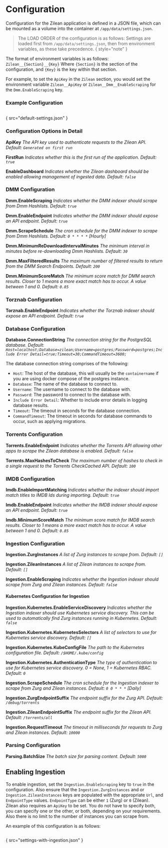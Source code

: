 
# Configuration

Configuration for the Zilean application is defined in a JSON file, which can be mounted as a volume into the container at `/app/data/settings.json`.

> The LOAD ORDER of the configuration is as follows:
> Settings are loaded first from `/app/data/settings.json`, then from environment variables, as these take precedence.
{ style="note" }

The format of environment variables is as follows:
`Zilean__{Section}__{Key}`
Where `{Section}` is the section of the configuration, and `{Key}` is the key within that section.

For example, to set the `ApiKey` in the `Zilean` section, you would set the environment variable `Zilean__ApiKey` or
`Zilean__Dmm__EnableScraping` for the `Dmm.EnableScraping` key.

### Example Configuration

```json
```
{ src="default-settings.json" }

### Configuration Options in Detail

**ApiKey**
_The API key used to authenticate requests to the Zilean API._
_Default: `Generated on first run`_

**FirstRun**
_Indicates whether this is the first run of the application._
_Default: `true`_

**EnableDashboard**
_Indicates whether the Zilean dashboard should be enabled allowing management of ingested data._
_Default: `false`_

### DMM Configuration
**Dmm.EnableScraping**
_Indicates whether the DMM indexer should scrape from Dmm Hashlists._
_Default: `true`_

**Dmm.EnableEndpoint**
_Indicates whether the DMM indexer should expose an API endpoint._
_Default: `true`_

**Dmm.ScrapeSchedule**
_The cron schedule for the DMM indexer to scrape from Dmm Hashlists._
_Default: `0 * * * *` [Hourly]_

**Dmm.MinimumReDownloadIntervalMinutes**
_The minimum interval in minutes before re-downloading Dmm Hashlists._
_Default: `30`_

**Dmm.MaxFilteredResults**
_The maximum number of filtered results to return from the DMM Search Endpoints._
_Default: `200`_

**Dmm.MinimumScoreMatch**
_The minimum score match for DMM search results. Closer to 1 means a more exact match has to occur. A value between 1 and 0._
_Default: `0.85`_

### Torznab Configuration
**Torznab.EnableEndpoint**
_Indicates whether the Torznab indexer should expose an API endpoint._
_Default: `true`_

### Database Configuration
**Database.ConnectionString**
_The connection string for the PostgreSQL database._
_Default: `Host=localhost;Database=zilean;Username=postgres;Password=postgres;Include Error Detail=true;Timeout=30;CommandTimeout=3600;`_

The database connection string comprises of the following:
- `Host`: The host of the database, this will usually be the `containername` if you are using docker compose of the postgres instance.
- `Database`: The name of the database to connect to.
- `Username`: The username to connect to the database with.
- `Password`: The password to connect to the database with.
- `Include Error Detail`: Whether to include error details in logging database results.
- `Timeout`: The timeout in seconds for the database connection.
- `CommandTimeout`: The timeout in seconds for database commands to occur, such as applying migrations.

### Torrents Configuration
**Torrents.EnableEndpoint**
_Indicates whether the Torrents API allowing other apps to scrape the Zilean database is enabled._
_Default: `false`_

**Torrents.MaxHashesToCheck**
_The maximum number of hashes to check in a single request to the Torrents CheckCached API._
_Default: `100`_

### IMDB Configuration
**Imdb.EnableImportMatching**
_Indicates whether the indexer should import match titles to IMDB Ids during importing._
_Default: `true`_

**Imdb.EnableEndpoint**
_Indicates whether the IMDB indexer should expose an API endpoint._
_Default: `true`_

**Imdb.MinimumScoreMatch**
_The minimum score match for IMDB search results. Closer to 1 means a more exact match has to occur. A value between 1 and 0._
_Default: `0.85`_

### Ingestion Configuration
**Ingestion.ZurgInstances**
_A list of Zurg instances to scrape from._
_Default: `[]`_

**Ingestion.ZileanInstances**
_A list of Zilean instances to scrape from._
_Default: `[]`_

**Ingestion.EnableScraping**
_Indicates whether the Ingestion indexer should scrape from Zurg and Zilean instances._
_Default: `false`_

#### Kubernetes Configuration for Ingestion
**Ingestion.Kubernetes.EnableServiceDiscovery**
_Indicates whether the Ingestion indexer should use Kubernetes service discovery. This can be used to automatically find Zurg instances running in Kubernetes._
_Default: `false`_

**Ingestion.Kubernetes.KubernetesSelectors**
_A list of selectors to use for Kubernetes service discovery._
_Default: `[]`_

**Ingestion.Kubernetes.KubeConfigFile**
_The path to the Kubernetes configuration file._
_Default: `/$HOME/.kube/config`_

**Ingestion.Kubernetes.AuthenticationType**
_The type of authentication to use for Kubernetes service discovery. 0 = None, 1 = Kubernetes RBAC._
_Default: `0`_

**Ingestion.ScrapeSchedule**
_The cron schedule for the Ingestion indexer to scrape from Zurg and Zilean instances._
_Default: `0 0 * * *` [Daily]_

**Ingestion.ZurgEndpointSuffix**
_The endpoint suffix for the Zurg API._
_Default: `/debug/torrents`_

**Ingestion.ZileanEndpointSuffix**
_The endpoint suffix for the Zilean API._
_Default: `/torrents/all`_

**Ingestion.RequestTimeout**
_The timeout in milliseconds for requests to Zurg and Zilean instances._
_Default: `10000`_

### Parsing Configuration
**Parsing.BatchSize**
_The batch size for parsing content._
_Default: `5000`_

## Enabling Ingestion

To enable ingestion, set the `Ingestion.EnableScraping` key to `true` in the configuration.
Also ensure that the `Ingestion.ZurgInstances` and or `Ingestion.ZileanInstances` keys are populated with the appropriate `Url`, and `EndpointType` values.
`EndpointType` can be either `1` (Zurg) or `0` (Zilean). Zilean also requires an `ApiKey` to be set.
You do not have to specify both, you can specify one or the other, or both, depending on your requirements.
Also there is no limit to the number of instances you can scrape from.

An example of this configuration is as follows:

```json
```
{ src="settings-with-ingestion.json" }